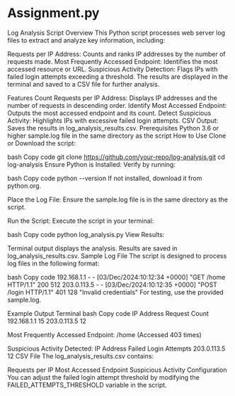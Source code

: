 # Assignment.py
Log Analysis Script
Overview
This Python script processes web server log files to extract and analyze key information, including:

Requests per IP Address: Counts and ranks IP addresses by the number of requests made.
Most Frequently Accessed Endpoint: Identifies the most accessed resource or URL.
Suspicious Activity Detection: Flags IPs with failed login attempts exceeding a threshold.
The results are displayed in the terminal and saved to a CSV file for further analysis.

Features
Count Requests per IP Address: Displays IP addresses and the number of requests in descending order.
Identify Most Accessed Endpoint: Outputs the most accessed endpoint and its count.
Detect Suspicious Activity: Highlights IPs with excessive failed login attempts.
CSV Output: Saves the results in log_analysis_results.csv.
Prerequisites
Python 3.6 or higher
sample.log file in the same directory as the script
How to Use
Clone or Download the script:

bash
Copy code
git clone https://github.com/your-repo/log-analysis.git
cd log-analysis
Ensure Python is Installed: Verify by running:

bash
Copy code
python --version
If not installed, download it from python.org.

Place the Log File: Ensure the sample.log file is in the same directory as the script.

Run the Script: Execute the script in your terminal:

bash
Copy code
python log_analysis.py
View Results:

Terminal output displays the analysis.
Results are saved in log_analysis_results.csv.
Sample Log File
The script is designed to process log files in the following format:

bash
Copy code
192.168.1.1 - - [03/Dec/2024:10:12:34 +0000] "GET /home HTTP/1.1" 200 512
203.0.113.5 - - [03/Dec/2024:10:12:35 +0000] "POST /login HTTP/1.1" 401 128 "Invalid credentials"
For testing, use the provided sample.log.

Example Output
Terminal
bash
Copy code
IP Address           Request Count
192.168.1.1          15
203.0.113.5          12

Most Frequently Accessed Endpoint:
/home (Accessed 403 times)

Suspicious Activity Detected:
IP Address           Failed Login Attempts
203.0.113.5          12
CSV File
The log_analysis_results.csv contains:

Requests per IP
Most Accessed Endpoint
Suspicious Activity
Configuration
You can adjust the failed login attempt threshold by modifying the FAILED_ATTEMPTS_THRESHOLD variable in the script.
